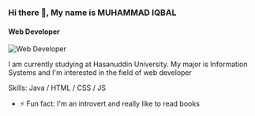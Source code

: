 ### Hi there 👋, My name is MUHAMMAD IQBAL
#### Web Developer
![Web Developer](https://arturssmirnovs.github.io/github-profile-readme-generator/images/banner.png)

I am currently studying at Hasanuddin University. My major is Information Systems and I'm interested in the field of web developer

Skills: Java / HTML / CSS / JS

- ⚡ Fun fact: I'm an introvert and really like to read books 


